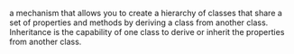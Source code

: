 a mechanism that allows you to create a hierarchy of classes that share a set of properties and methods by deriving a class from another class. Inheritance is the capability of one class to derive or inherit the properties from another class. 
